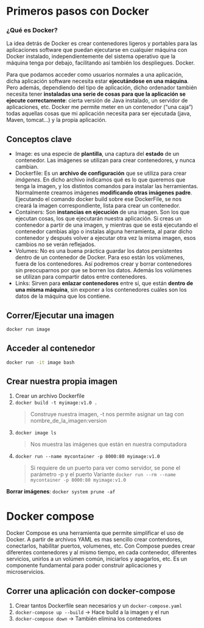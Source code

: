 # Primeros pasos con Docker
### ¿Qué es Docker?
La idea detrás de Docker es crear contenedores ligeros y portables para las aplicaciones software que puedan ejecutarse en cualquier máquina con Docker instalado, independientemente del sistema operativo que la máquina tenga por debajo, facilitando así también los despliegues. Docker.

Para que podamos acceder como usuarios normales a una aplicación, dicha aplicación software necesita estar **ejecutándose en una máquina**. Pero además, dependiendo del tipo de aplicación, dicho ordenador también necesita tener **instaladas una serie de cosas para que la aplicación se ejecute correctamente**: cierta versión de Java instalado, un servidor de aplicaciones, etc. Docker me permite meter en un contenedor (“una caja”) todas aquellas cosas que mi aplicación necesita para ser ejecutada (java, Maven, tomcat…) y la propia aplicación.
## Conceptos clave

* Image: es una especie de **plantilla**, una captura del **estado** de un contenedor. Las imágenes se utilizan para crear contenedores, y nunca cambian.
* Dockerfile: Es un **archivo de configuración** que se utiliza para crear *imágenes*. En dicho archivo indicamos qué es lo que queremos que tenga la imagen, y los distintos comandos para instalar las herramientas. Normalmente creamos imágenes **modificando otras imágenes padre**. Ejecutando el comando docker build sobre ese DockerFile, se nos creará la imagen correspondiente, lista para crear un contenedor.
* Containers: Son **instancias en ejecución** de una imagen. Son los que ejecutan cosas, los que ejecutarán nuestra aplicación. Si creas un contenedor a partir de una imagen, y mientras que se está ejecutando el contenedor cambias algo o instalas alguna herramienta, al parar dicho contenedor y después volver a ejecutar otra vez la misma imagen, esos cambios no se verán reflejados.
* Volumes: No es una buena práctica guardar los datos persistentes dentro de un contenedor de Docker. Para eso están los volúmenes, fuera de los contenedores. Así podremos crear y borrar contenedores sin preocuparnos por que se borren los datos. Además los volúmenes se utilizan para compartir datos entre contenedores.
* Links: Sirven para **enlazar contenedores** entre sí, que están **dentro de una misma máquina**, sin exponer a los contenedores cuáles son los datos de la máquina que los contiene.

## Correr/Ejecutar una imagen

```bash
docker run image
```

## Acceder al contenedor
```bash
docker run -it image bash
```

## Crear nuestra propia imagen
1. Crear un archivo Dockerfile
2. `docker build -t myimage:v1.0 .`
   > Construye nuestra imagen, -t nos permite asignar un tag con nombre_de_la_imagen:version
3. `docker image ls`
   > Nos muestra las imágenes que están en nuestra computadora
4. `docker run --name mycontainer -p 8000:80 myimage:v1.0`
    > Si requiere de un puerto para ver como servidor, se pone el parámetro -p y el puerto
    > Variante `docker run --rm --name mycontainer -p 8000:80 myimage:v1.0`

**Borrar imágenes**: `docker system prune -af`

# Docker compose
Docker Compose es una herramienta que permite simplificar el uso de Docker. A partir de archivos YAML es mas sencillo crear contendores, conectarlos, habilitar puertos, volumenes, etc. Con Compose puedes crear diferentes contenedores y al mismo tiempo, en cada contenedor, diferentes servicios, unirlos a un volúmen común, iniciarlos y apagarlos, etc. Es un componente fundamental para poder construir aplicaciones y microservicios.

## Correr una aplicación con docker-compose
1. Crear tantos Dockerfile sean necesarios y un `docker-compose.yaml`
2. `docker-compose up --build` -> Hace build a la imagen y el run
3. `docker-compose down` -> También elimina los contenedores
